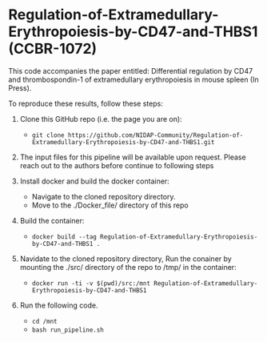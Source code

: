 # Regulation-of-Extramedullary-Erythropoiesis-by-CD47-and-THBS1 (CCBR-1072)

This code accompanies the paper entitled: Differential regulation by CD47 and thrombospondin-1 of extramedullary erythropoiesis in mouse spleen (In Press).

To reproduce these results, follow these steps:

1.  Clone this GitHub repo (i.e. the page you are on):
    * ```git clone https://github.com/NIDAP-Community/Regulation-of-Extramedullary-Erythropoiesis-by-CD47-and-THBS1.git```

2.  The input files for this pipeline will be available upon request. Please reach out to the authors before continue to following steps

3.  Install docker and build the docker container:
    * Navigate to the cloned repository directory. 
    * Move to the ./Docker_file/ directory of this repo

4.  Build the container:
    * ```docker build --tag Regulation-of-Extramedullary-Erythropoiesis-by-CD47-and-THBS1 .```

5.  Navidate to the cloned repository directory, Run the conainer by mounting the ./src/ directory of the repo to /tmp/ in the container:
    * ```docker run -ti -v $(pwd)/src:/mnt Regulation-of-Extramedullary-Erythropoiesis-by-CD47-and-THBS1```
    
6.  Run the following code.
    * ```cd /mnt```
    * ```bash run_pipeline.sh```
